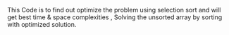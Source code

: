 This Code is to find out optimize the problem using selection sort and will get best time & space complexities , Solving the unsorted array by sorting with optimized solution.
